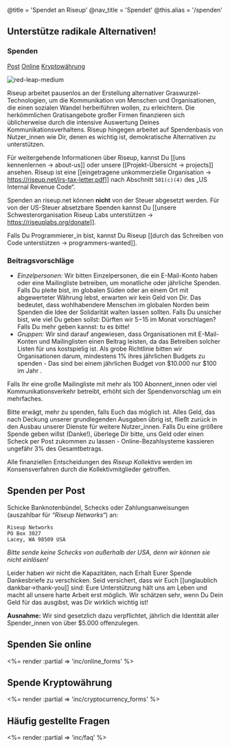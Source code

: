 @title = 'Spendet an Riseup'
@nav_title = 'Spendet'
@this.alias = '/spenden'

## Unterstütze radikale Alternativen!

### Spenden

<a class="btn btn-default" href="#spenden-per-post">Post</a> <a class="btn btn-default" href="#spenden-sie-online">Online</a> <a class="btn btn-default" href="#spende-kryptow%C3%A4hrung">Kryptowährung</a>

<p class="pull-right"><img class="image-right" src="/donate/img/red-leap-medium.jpg" alt="red-leap-medium"></p>

Riseup arbeitet pausenlos an der Erstellung alternativer Graswurzel-Technologien, um die Kommunikation von Menschen und Organisationen, die einen sozialen Wandel herbeiführen wollen, zu erleichtern. Die herkömmlichen Gratisangebote großer Firmen finanzieren sich üblicherweise durch die intensive Auswertung Deines Kommunikationsverhaltens. Riseup hingegen  arbeitet auf Spendenbasis von Nutzer_innen wie Dir, denen es wichtig ist, demokratische Alternativen zu unterstützen.

Für weitergehende Informationen über Riseup, kannst Du [[uns kennenlernen -> about-us]] oder unsere [[Projekt-Übersicht -> projects]] ansehen. Riseup ist eine [[eingetragene unkommerzielle Organisation -> https://riseup.net/irs-tax-letter.pdf]] nach Abschnitt `501(c)(4)` des „US Internal Revenue Code“.

Spenden an riseup.net können **nicht** von der Steuer abgesetzt werden. Für von der US-Steuer absetzbare Spenden kannst Du [[unsere Schwesterorganisation Riseup Labs unterstützen -> https://riseuplabs.org/donate]].

Falls Du Programmierer_in bist, kannst Du Riseup [[durch das Schreiben von Code unterstützen -> programmers-wanted]].

### Beitragsvorschläge

* *Einzelpersonen:* Wir bitten Einzelpersonen, die ein E-Mail-Konto haben oder eine Mailingliste betreiben, um monatliche oder jährliche Spenden. Falls Du pleite bist, im globalen Süden oder an einem Ort mit abgewerteter Währung lebst, erwarten wir kein Geld von Dir. Das bedeutet, dass wohlhabendere Menschen im globalen Norden beim Spenden die Idee der Solidarität walten lassen sollten. Falls Du unsicher bist, wie viel Du geben sollst: Dürften wir $5-$15 im Monat vorschlagen? Falls Du mehr geben kannst: tu es bitte!
* *Gruppen:* Wir sind darauf angewiesen, dass Organisationen mit E-Mail-Konten und Mailinglisten einen Beitrag leisten, da das Betreiben solcher Listen für uns kostspielig ist. Als grobe Richtlinie bitten wir Organisationen darum, mindestens 1% ihres jährlichen Budgets zu spenden - Das sind bei einem jährlichen Budget von $10.000 nur $100 im Jahr .

Falls Ihr eine große Mailingliste mit mehr als 100 Abonnent_innen oder viel Kommunikationsverkehr betreibt, erhöht sich der Spendenvorschlag um ein mehrfaches.

Bitte erwägt, mehr zu spenden, falls Euch das möglich ist. Alles Geld, das nach Deckung unserer grundlegenden Ausgaben übrig ist, fließt zurück in den Ausbau unserer Dienste für weitere Nutzer_innen. Falls Du eine größere Spende geben willst (Danke!), überlege Dir bitte, uns Geld oder einen Scheck per Post zukommen zu lassen - Online-Bezahlsysteme kassieren ungefähr 3% des Gesamtbetrags.

Alle finanziellen Entscheidungen des *Riseup Kollektivs* werden im Konsensverfahren durch die Kollektivmitglieder getroffen.

## Spenden per Post

Schicke Banknotenbündel, Schecks oder Zahlungsanweisungen (auszahlbar für *“Riseup Networks“*) an:

	Riseup Networks
	PO Box 3027
	Lacey, WA 98509 USA

*Bitte sende keine Schecks von außerhalb der USA, denn wir können sie nicht einlösen!*

Leider haben wir nicht die Kapazitäten, nach Erhalt Eurer Spende Dankesbriefe zu verschicken. Seid versichert, dass wir Euch [[unglaublich dankbar->thank-you]] sind: Eure Unterstützung hält uns am Leben und macht all unsere harte Arbeit erst möglich. Wir schätzen sehr, wenn Du Dein Geld für das ausgibst, was Dir wirklich wichtig ist!

**Ausnahme:** Wir sind gesetzlich dazu verpflichtet, jährlich die Identität aller Spender_innen von über $5.000 offenzulegen.

## Spenden Sie online

<%= render :partial => 'inc/online_forms' %>

## Spende Kryptowährung

<%= render :partial => 'inc/cryptocurrency_forms' %>

## Häufig gestellte Fragen

<%= render :partial => 'inc/faq' %>
